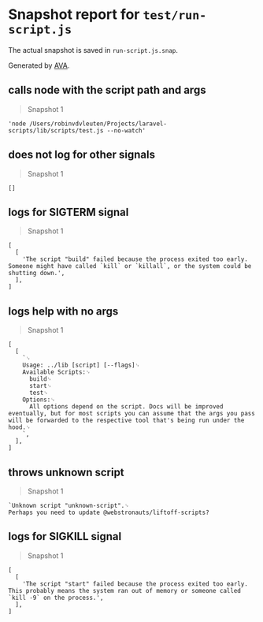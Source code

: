 # Snapshot report for `test/run-script.js`

The actual snapshot is saved in `run-script.js.snap`.

Generated by [AVA](https://ava.li).

## calls node with the script path and args

> Snapshot 1

    'node /Users/robinvdvleuten/Projects/laravel-scripts/lib/scripts/test.js --no-watch'

## does not log for other signals

> Snapshot 1

    []

## logs for SIGTERM signal

> Snapshot 1

    [
      [
        'The script "build" failed because the process exited too early. Someone might have called `kill` or `killall`, or the system could be shutting down.',
      ],
    ]

## logs help with no args

> Snapshot 1

    [
      [
        `␊
        Usage: ../lib [script] [--flags]␊
        Available Scripts:␊
          build␊
          start␊
          test␊
        Options:␊
          All options depend on the script. Docs will be improved eventually, but for most scripts you can assume that the args you pass will be forwarded to the respective tool that's being run under the hood.␊
        `,
      ],
    ]

## throws unknown script

> Snapshot 1

    `Unknown script "unknown-script".␊
    Perhaps you need to update @webstronauts/liftoff-scripts?

## logs for SIGKILL signal

> Snapshot 1

    [
      [
        'The script "start" failed because the process exited too early. This probably means the system ran out of memory or someone called `kill -9` on the process.',
      ],
    ]

